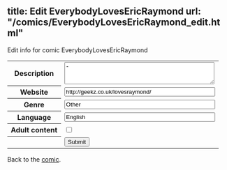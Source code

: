 title: Edit EverybodyLovesEricRaymond
url: "/comics/EverybodyLovesEricRaymond_edit.html"
---
Edit info for comic EverybodyLovesEricRaymond

<form name="comic" action="http://gaepostmail.appspot.com/comic/" method="post">
<table class="comicinfo">
<tr>
<th>Description</th><td><textarea name="description" cols="40" rows="3">-</textarea></td>
</tr>
<tr>
<th>Website</th><td><input type="text" name="url" value="http://geekz.co.uk/lovesraymond/" size="40"/></td>
</tr>
<tr>
<th>Genre</th><td><input type="text" name="genre" value="Other" size="40"/></td>
</tr>
<tr>
<th>Language</th><td><input type="text" name="language" value="English" size="40"/></td>
</tr>
<tr>
<th>Adult content</th><td><input type="checkbox" name="adult" value="adult" /></td>
</tr>
<tr>
<th></th><td>
<input type="hidden" name="comic" value="EverybodyLovesEricRaymond" />
<input type="submit" name="submit" value="Submit" />
</td>
</tr>
</table>
</form>

Back to the [comic](EverybodyLovesEricRaymond.html).
